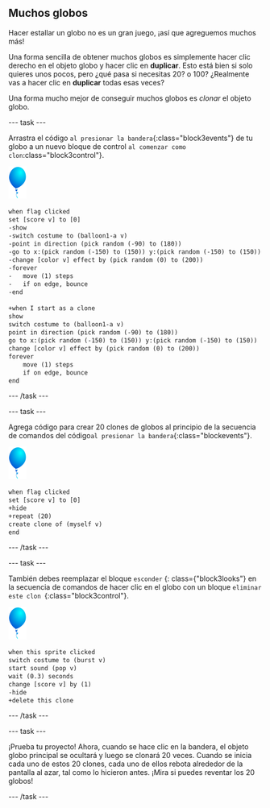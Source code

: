 ## Muchos globos

Hacer estallar un globo no es un gran juego, ¡así que agreguemos muchos más!

Una forma sencilla de obtener muchos globos es simplemente hacer clic derecho en el objeto globo y hacer clic en **duplicar**. Esto está bien si solo quieres unos pocos, pero ¿qué pasa si necesitas 20? o 100? ¿Realmente vas a hacer clic en **duplicar** todas esas veces?

Una forma mucho mejor de conseguir muchos globos es _clonar_ el objeto globo.

--- task ---

Arrastra el código `al presionar la bandera`{:class="block3events"} de tu globo a un nuevo bloque de control `al comenzar como clon`:class="block3control"}.

![objeto globo](images/balloon-sprite.png)

```blocks3
when flag clicked
set [score v] to [0]
-show
-switch costume to (balloon1-a v)
-point in direction (pick random (-90) to (180))
-go to x:(pick random (-150) to (150)) y:(pick random (-150) to (150))
-change [color v] effect by (pick random (0) to (200))
-forever
-   move (1) steps
-   if on edge, bounce
-end

+when I start as a clone
show
switch costume to (balloon1-a v)
point in direction (pick random (-90) to (180))
go to x:(pick random (-150) to (150)) y:(pick random (-150) to (150))
change [color v] effect by (pick random (0) to (200))
forever
    move (1) steps
    if on edge, bounce
end
```

--- /task ---

--- task ---

Agrega código para crear 20 clones de globos al principio de la secuencia de comandos del código`al presionar la bandera`{:class="blockevents"}.

![objeto globo](images/balloon-sprite.png)

```blocks3
when flag clicked
set [score v] to [0]
+hide
+repeat (20)
create clone of (myself v)
end
```

--- /task ---

--- task ---

También debes reemplazar el bloque `esconder` {: class={"block3looks"} en la secuencia de comandos de hacer clic en el globo con un bloque `eliminar este clon `{:class="block3control"}.

![objeto globo](images/balloon-sprite.png)

```blocks3
when this sprite clicked
switch costume to (burst v)
start sound (pop v)
wait (0.3) seconds
change [score v] by (1)
-hide
+delete this clone
```

--- /task ---


--- task ---

¡Prueba tu proyecto! Ahora, cuando se hace clic en la bandera, el objeto globo principal se ocultará y luego se clonará 20 veces. Cuando se inicia cada uno de estos 20 clones, cada uno de ellos rebota alrededor de la pantalla al azar, tal como lo hicieron antes. ¡Mira si puedes reventar los 20 globos!

--- /task ---

